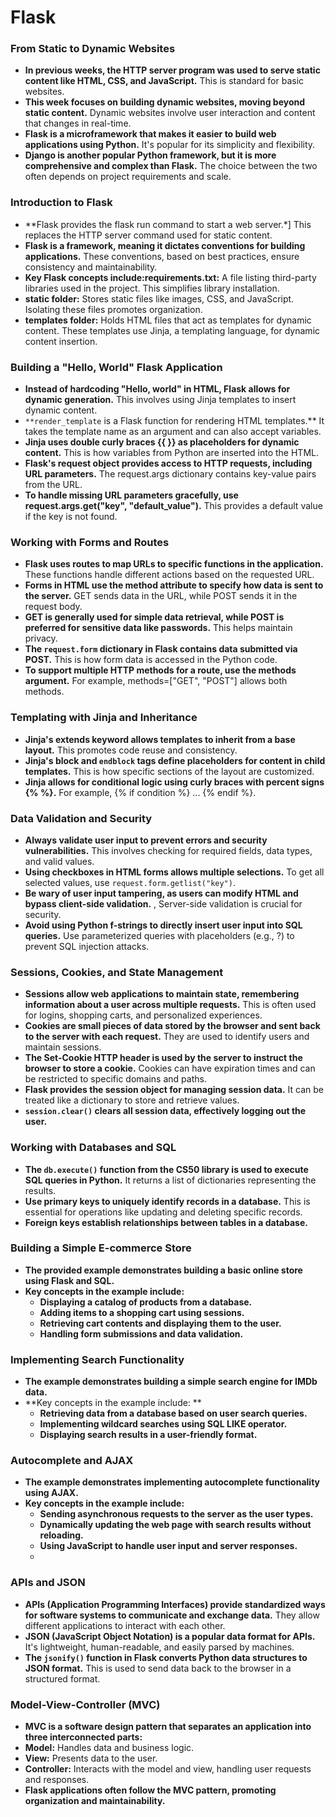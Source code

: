 # Flask
### From Static to Dynamic Websites

- **In previous weeks, the HTTP server program was used to serve static content like HTML, CSS, and JavaScript.** This is standard for basic websites.
- **This week focuses on building dynamic websites, moving beyond static content.** Dynamic websites involve user interaction and content that changes in real-time.
- **Flask is a microframework that makes it easier to build web applications using Python.** It's popular for its simplicity and flexibility.
- **Django is another popular Python framework, but it is more comprehensive and complex than Flask.** The choice between the two often depends on project requirements and scale.

### Introduction to Flask

- **Flask provides the flask run command to start a web server.*] This replaces the HTTP server command used for static content.
- **Flask is a framework, meaning it dictates conventions for building applications.** These conventions, based on best practices, ensure consistency and maintainability.
- **Key Flask concepts include:requirements.txt:** A file listing third-party libraries used in the project. This simplifies library installation.
- **static folder:** Stores static files like images, CSS, and JavaScript. Isolating these files promotes organization.
- **templates folder:** Holds HTML files that act as templates for dynamic content. These templates use Jinja, a templating language, for dynamic content insertion.

### Building a "Hello, World" Flask Application

- **Instead of hardcoding "Hello, world" in HTML, Flask allows for dynamic generation.** This involves using Jinja templates to insert dynamic content.
- `**render_template` is a Flask function for rendering HTML templates.** It takes the template name as an argument and can also accept variables.
- **Jinja uses double curly braces {{ }} as placeholders for dynamic content.** This is how variables from Python are inserted into the HTML.
- **Flask's request object provides access to HTTP requests, including URL parameters.** The request.args dictionary contains key-value pairs from the URL.
- **To handle missing URL parameters gracefully, use request.args.get("key", "default_value").**  This provides a default value if the key is not found.

### Working with Forms and Routes

- **Flask uses routes to map URLs to specific functions in the application.**  These functions handle different actions based on the requested URL.
- **Forms in HTML use the method attribute to specify how data is sent to the server.**  GET sends data in the URL, while POST sends it in the request body.
- **GET is generally used for simple data retrieval, while POST is preferred for sensitive data like passwords.**  This helps maintain privacy.
- **The `request.form` dictionary in Flask contains data submitted via POST.**  This is how form data is accessed in the Python code.
- **To support multiple HTTP methods for a route, use the methods argument.**  For example, methods=["GET", "POST"] allows both methods.

### Templating with Jinja and Inheritance

- **Jinja's extends keyword allows templates to inherit from a base layout.**  This promotes code reuse and consistency.
- **Jinja's block and `endblock` tags define placeholders for content in child templates.**  This is how specific sections of the layout are customized.
- **Jinja allows for conditional logic using curly braces with percent signs {% %}.**  For example, {% if condition %} ... {% endif %}.

### Data Validation and Security

- **Always validate user input to prevent errors and security vulnerabilities.**  This involves checking for required fields, data types, and valid values.
- **Using checkboxes in HTML forms allows multiple selections.**  To get all selected values, use `request.form.getlist("key")`. 
- **Be wary of user input tampering, as users can modify HTML and bypass client-side validation.** , Server-side validation is crucial for security.
- **Avoid using Python f-strings to directly insert user input into SQL queries.**  Use parameterized queries with placeholders (e.g., ?) to prevent SQL injection attacks.

### Sessions, Cookies, and State Management

- **Sessions allow web applications to maintain state, remembering information about a user across multiple requests.**  This is often used for logins, shopping carts, and personalized experiences.
- **Cookies are small pieces of data stored by the browser and sent back to the server with each request.**  They are used to identify users and maintain sessions.
- **The Set-Cookie HTTP header is used by the server to instruct the browser to store a cookie.**  Cookies can have expiration times and can be restricted to specific domains and paths.
- **Flask provides the session object for managing session data.**  It can be treated like a dictionary to store and retrieve values.
- **`session.clear()` clears all session data, effectively logging out the user.** 

### Working with Databases and SQL

- **The `db.execute()` function from the CS50 library is used to execute SQL queries in Python.**  It returns a list of dictionaries representing the results.
- **Use primary keys to uniquely identify records in a database.**  This is essential for operations like updating and deleting specific records.
- **Foreign keys establish relationships between tables in a database.** 

### Building a Simple E-commerce Store

- **The provided example demonstrates building a basic online store using Flask and SQL.** 
- **Key concepts in the example include:**
	- **Displaying a catalog of products from a database.** 
	- **Adding items to a shopping cart using sessions.** 
	- **Retrieving cart contents and displaying them to the user.** 
	- **Handling form submissions and data validation.** 

### Implementing Search Functionality

- **The example demonstrates building a simple search engine for IMDb data.** 
- **Key concepts in the example include: **
	- **Retrieving data from a database based on user search queries.** 
	- **Implementing wildcard searches using SQL LIKE operator.** 
	- **Displaying search results in a user-friendly format.** 

### Autocomplete and AJAX

- **The example demonstrates implementing autocomplete functionality using AJAX.** 
- **Key concepts in the example include:**
	- **Sending asynchronous requests to the server as the user types.** 
	- **Dynamically updating the web page with search results without reloading.** 
	- **Using JavaScript to handle user input and server responses.** 
	- 
### APIs and JSON

- **APIs (Application Programming Interfaces) provide standardized ways for software systems to communicate and exchange data.** They allow different applications to interact with each other.
- **JSON (JavaScript Object Notation) is a popular data format for APIs.** It's lightweight, human-readable, and easily parsed by machines.
- **The `jsonify()` function in Flask converts Python data structures to JSON format.** This is used to send data back to the browser in a structured format.

### Model-View-Controller (MVC)

- **MVC is a software design pattern that separates an application into three interconnected parts:** 
- **Model:** Handles data and business logic.
- **View:** Presents data to the user.
- **Controller:** Interacts with the model and view, handling user requests and responses.
- **Flask applications often follow the MVC pattern, promoting organization and maintainability.**